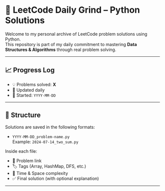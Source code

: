 # 🧠 LeetCode Daily Grind – Python Solutions

Welcome to my personal archive of LeetCode problem solutions using Python.  
This repository is part of my daily commitment to mastering **Data Structures & Algorithms** through real problem solving.

---

## 📈 Progress Log

- 💡 Problems solved: **X**
- 🔁 Updated daily
- 📅 Started: `YYYY-MM-DD`

---

## 📁 Structure

Solutions are saved in the following formats:

- `YYYY-MM-DD_problem-name.py`  
  Example: `2024-07-14_two_sum.py`

Inside each file:

- 🔗 Problem link
- 🏷️ Tags (Array, HashMap, DFS, etc.)
- 🧠 Time & Space complexity
- ✅ Final solution (with optional explanation)

---
